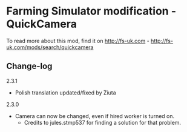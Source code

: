 Farming Simulator modification - QuickCamera
============================================

To read more about this mod, find it on http://fs-uk.com - http://fs-uk.com/mods/search/quickcamera


## Change-log

2.3.1
- Polish translation updated/fixed by Ziuta

2.3.0
- Camera can now be changed, even if hired worker is turned on.
  - Credits to jules.stmp537 for finding a solution for that problem.
